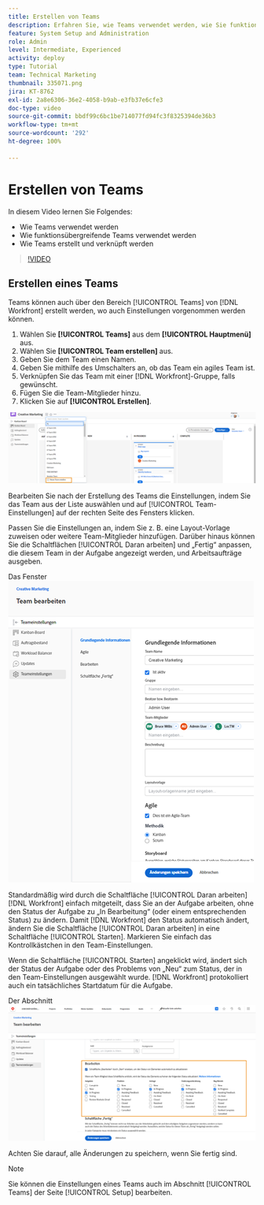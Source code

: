 ```yaml
---
title: Erstellen von Teams
description: Erfahren Sie, wie Teams verwendet werden, wie Sie funktionsübergreifende Teams verwenden und wie Sie Teams erstellen, um Benutzende zu organisieren und Berechtigungen zu erteilen.
feature: System Setup and Administration
role: Admin
level: Intermediate, Experienced
activity: deploy
type: Tutorial
team: Technical Marketing
thumbnail: 335071.png
jira: KT-8762
exl-id: 2a8e6306-36e2-4058-b9ab-e3fb37e6cfe3
doc-type: video
source-git-commit: bbdf99c6bc1be714077fd94fc3f8325394de36b3
workflow-type: tm+mt
source-wordcount: '292'
ht-degree: 100%

---
```


# Erstellen von Teams

In diesem Video lernen Sie Folgendes:

* Wie Teams verwendet werden
* Wie funktionsübergreifende Teams verwendet werden
* Wie Teams erstellt und verknüpft werden

>[!VIDEO](https://video.tv.adobe.com/v/335071/?quality=12&learn=on&enablevpops=1)

## Erstellen eines Teams

Teams können auch über den Bereich [!UICONTROL Teams] von [!DNL Workfront] erstellt werden, wo auch Einstellungen vorgenommen werden können.

1. Wählen Sie **[!UICONTROL Teams]** aus dem **[!UICONTROL Hauptmenü]** aus.
1. Wählen Sie **[!UICONTROL Team erstellen]** aus.
1. Geben Sie dem Team einen Namen.
1. Geben Sie mithilfe des Umschalters an, ob das Team ein agiles Team ist.
1. Verknüpfen Sie das Team mit einer [!DNL Workfront]-Gruppe, falls gewünscht.
1. Fügen Sie die Team-Mitglieder hinzu.
1. Klicken Sie auf **[!UICONTROL Erstellen]**.

![Das Team-Menü auf der Seite [!UICONTROL Teams]](assets/admin-fund-create-team.png)

Bearbeiten Sie nach der Erstellung des Teams die Einstellungen, indem Sie das Team aus der Liste auswählen und auf [!UICONTROL Team-Einstellungen] auf der rechten Seite des Fensters klicken.

Passen Sie die Einstellungen an, indem Sie z. B. eine Layout-Vorlage zuweisen oder weitere Team-Mitglieder hinzufügen. Darüber hinaus können Sie die Schaltflächen [!UICONTROL Daran arbeiten] und „Fertig“ anpassen, die diesem Team in der Aufgabe angezeigt werden, und Arbeitsaufträge ausgeben.

Das Fenster ![[!UICONTROL Team bearbeiten]](assets/admin-fund-team-settings.png)

Standardmäßig wird durch die Schaltfläche [!UICONTROL Daran arbeiten] [!DNL Workfront] einfach mitgeteilt, dass Sie an der Aufgabe arbeiten, ohne den Status der Aufgabe zu „In Bearbeitung“ (oder einem entsprechenden Status) zu ändern. Damit [!DNL Workfront] den Status automatisch ändert, ändern Sie die Schaltfläche [!UICONTROL Daran arbeiten] in eine Schaltfläche [!UICONTROL Starten]. Markieren Sie einfach das Kontrollkästchen in den Team-Einstellungen.

Wenn die Schaltfläche [!UICONTROL Starten] angeklickt wird, ändert sich der Status der Aufgabe oder des Problems von „Neu“ zum Status, der in den Team-Einstellungen ausgewählt wurde. [!DNL Workfront] protokolliert auch ein tatsächliches Startdatum für die Aufgabe.

Der Abschnitt ![[!UICONTROL Daran arbeiten] im Fenster [!UICONTROL Team bearbeiten]](assets/admin-fund-start-button-team.png)

Achten Sie darauf, alle Änderungen zu speichern, wenn Sie fertig sind.


>[!NOTE]
>
>Sie können die Einstellungen eines Teams auch im Abschnitt [!UICONTROL Teams] der Seite [!UICONTROL Setup] bearbeiten.

<!--
learn more URLs
Create a team
Work On It and Done button overview
-->
